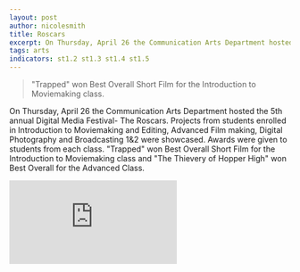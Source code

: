 ```yaml
---
layout: post
author: nicolesmith
title: Roscars
excerpt: On Thursday, April 26 the Communication Arts Department hosted the 5th annual Digital Media Festival- The Roscars.
tags: arts
indicators: st1.2 st1.3 st1.4 st1.5
---
```


<blockquote>"Trapped" won Best Overall Short Film for the Introduction to Moviemaking class.</blockquote>

On Thursday, April 26 the Communication Arts Department hosted the 5th annual Digital Media Festival- The Roscars.  Projects from students enrolled in Introduction to Moviemaking and Editing, Advanced Film making, Digital Photography and Broadcasting 1&2 were showcased.  Awards were given to students from each class.  "Trapped" won Best Overall Short Film for the Introduction to Moviemaking class and "The Thievery of Hopper High" won Best Overall for the Advanced Class.  ​

<div class="embed-container">
  <iframe src="https://www.youtube.com/embed/P7O8lupEjqo?rel=0&amp;showinfo=0&amp;color=white&amp;theme=light&amp;vq=hd720" frameborder="0" allow="autoplay; encrypted-media" allowfullscreen></iframe>
</div>